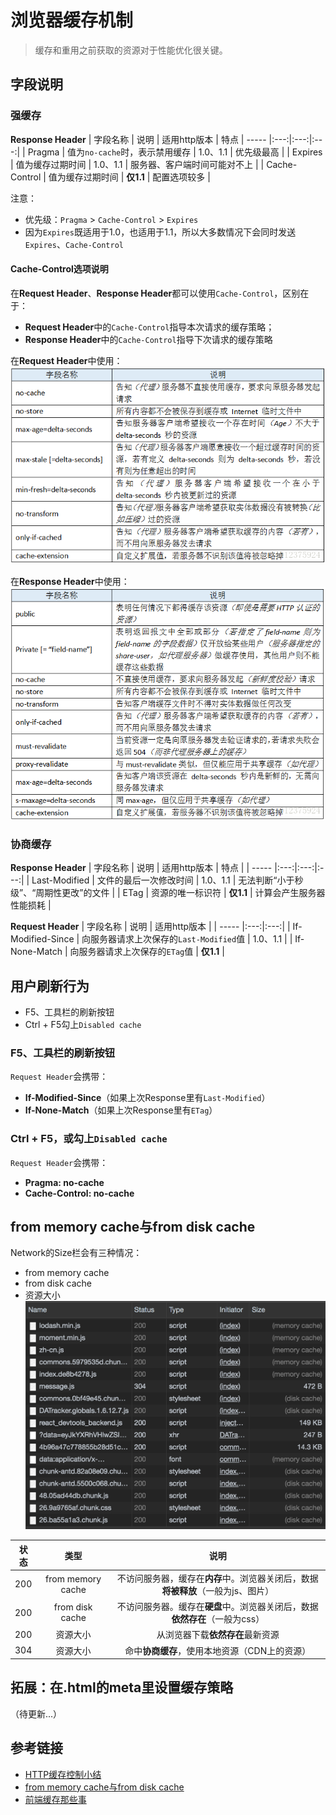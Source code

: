 # 浏览器缓存机制
> 缓存和重用之前获取的资源对于性能优化很关键。

## 字段说明
### 强缓存
**Response Header**
| 字段名称 | 说明 | 适用http版本 | 特点
| ----- |:---:|:---:|:---:|
| Pragma | 值为`no-cache`时，表示禁用缓存 | 1.0、1.1 | 优先级最高 |
| Expires | 值为缓存过期时间 | 1.0、1.1 | 服务器、客户端时间可能对不上 |
| Cache-Control | 值为缓存过期时间 | **仅1.1** | 配置选项较多 |

注意：
 - 优先级：`Pragma` > `Cache-Control` > `Expires`
 - 因为`Expires`既适用于1.0，也适用于1.1，所以大多数情况下会同时发送`Expires`、`Cache-Control`

#### Cache-Control选项说明
在**Request Header**、**Response Header**都可以使用`Cache-Control`，区别在于：
 - **Request Header**中的`Cache-Control`指导本次请求的缓存策略；
 - **Response Header**中的`Cache-Control`指导下次请求的缓存策略

在**Request Header**中使用：
![alt](./img/browser-cache-1.png)


在**Response Header**中使用：
![alt](./img/browser-cache-2.png)

### 协商缓存
**Response Header**
| 字段名称 | 说明 | 适用http版本 | 特点 |
| ----- |:---:|:---:|:---:|
| Last-Modified | 文件的最后一次修改时间 | 1.0、1.1 | 无法判断“小于秒级”、“周期性更改”的文件 |
| ETag | 资源的唯一标识符 | **仅1.1** | 计算会产生服务器性能损耗 |

**Request Header**
| 字段名称 | 说明 | 适用http版本 |
| ----- |:---:|:---:|
| If-Modified-Since | 向服务器请求上次保存的`Last-Modified`值 | 1.0、1.1 |
| If-None-Match | 向服务器请求上次保存的`ETag`值 | **仅1.1** |

## 用户刷新行为
 - F5、工具栏的刷新按钮
 - Ctrl + F5勾上`Disabled cache`

### F5、工具栏的刷新按钮
`Request Header`会携带：
 - **If-Modified-Since**（如果上次Response里有`Last-Modified`）
 - **If-None-Match**（如果上次Response里有`ETag`）

### Ctrl + F5，或勾上`Disabled cache`
`Request Header`会携带：
 - **Pragma: no-cache**
 - **Cache-Control: no-cache**

## from memory cache与from disk cache
Network的Size栏会有三种情况：
 - from memory cache
 - from disk cache
 - 资源大小
![alt](./img/browser-cache-3.png)

| 状态 | 类型 | 说明
| ----- |:---:|:---:|
| 200 | from memory cache | 不访问服务器，缓存在**内存**中。浏览器关闭后，数据**将被释放**（一般为js、图片） |
| 200 | from disk cache | 不访问服务器。缓存在**硬盘**中。浏览器关闭后，数据**依然存在**（一般为css） |
| 200 | 资源大小 | 从浏览器下载**依然存在**最新资源 |
| 304 | 资源大小 | 命中**协商缓存**，使用本地资源（CDN上的资源） |

## 拓展：在.html的meta里设置缓存策略
（待更新...）

## 参考链接
 - [HTTP缓存控制小结](https://imweb.io/topic/5795dcb6fb312541492eda8c)
 - [from memory cache与from disk cache](https://segmentfault.com/q/1010000013464267)
 - [前端缓存那些事](https://juejin.im/post/5e7ef4a9e51d4546f8784b21)